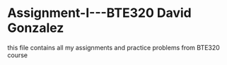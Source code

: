 # Assignment-I---BTE320 David Gonzalez
this file contains all my assignments and practice problems from BTE320 course
